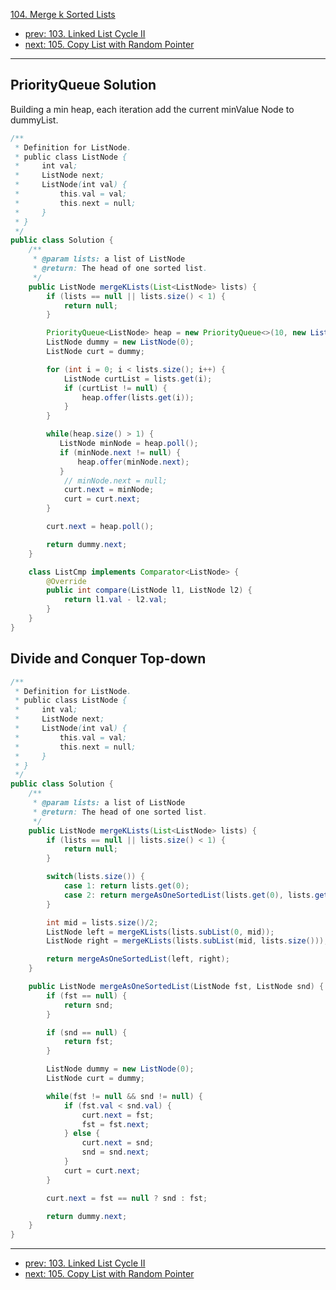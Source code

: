 [104. Merge k Sorted Lists](http://www.lintcode.com/problem/merge-k-sorted-lists)

- [prev: 103. Linked List Cycle II](103-linked-list-cycle-ii.md)
- [next: 105. Copy List with Random Pointer](105-copy-list-with-random-pointer.md)

---

## PriorityQueue Solution

Building a min heap, each iteration add the current minValue Node to dummyList.

```java
/**
 * Definition for ListNode.
 * public class ListNode {
 *     int val;
 *     ListNode next;
 *     ListNode(int val) {
 *         this.val = val;
 *         this.next = null;
 *     }
 * }
 */ 
public class Solution {
    /**
     * @param lists: a list of ListNode
     * @return: The head of one sorted list.
     */
    public ListNode mergeKLists(List<ListNode> lists) {  
        if (lists == null || lists.size() < 1) {
            return null;
        }

        PriorityQueue<ListNode> heap = new PriorityQueue<>(10, new ListCmp());
        ListNode dummy = new ListNode(0);
        ListNode curt = dummy;

        for (int i = 0; i < lists.size(); i++) {
            ListNode curtList = lists.get(i);
            if (curtList != null) {
                heap.offer(lists.get(i));
            }
        }

        while(heap.size() > 1) {
           ListNode minNode = heap.poll();
           if (minNode.next != null) {
               heap.offer(minNode.next);
           }
            // minNode.next = null;
            curt.next = minNode;
            curt = curt.next;
        }

        curt.next = heap.poll();

        return dummy.next;
    }

    class ListCmp implements Comparator<ListNode> {
        @Override
        public int compare(ListNode l1, ListNode l2) {
            return l1.val - l2.val;
        }
    }
}

```

## Divide and Conquer Top-down

```java
/**
 * Definition for ListNode.
 * public class ListNode {
 *     int val;
 *     ListNode next;
 *     ListNode(int val) {
 *         this.val = val;
 *         this.next = null;
 *     }
 * }
 */ 
public class Solution {
    /**
     * @param lists: a list of ListNode
     * @return: The head of one sorted list.
     */
    public ListNode mergeKLists(List<ListNode> lists) {  
        if (lists == null || lists.size() < 1) {
            return null;
        }

        switch(lists.size()) {
            case 1: return lists.get(0);
            case 2: return mergeAsOneSortedList(lists.get(0), lists.get(1));
        }

        int mid = lists.size()/2;
        ListNode left = mergeKLists(lists.subList(0, mid));
        ListNode right = mergeKLists(lists.subList(mid, lists.size()));

        return mergeAsOneSortedList(left, right);
    }

    public ListNode mergeAsOneSortedList(ListNode fst, ListNode snd) {
        if (fst == null) {
            return snd;
        }

        if (snd == null) {
            return fst;
        }

        ListNode dummy = new ListNode(0);
        ListNode curt = dummy;

        while(fst != null && snd != null) {
            if (fst.val < snd.val) {
                curt.next = fst;
                fst = fst.next;
            } else {
                curt.next = snd;
                snd = snd.next;
            }
            curt = curt.next;
        }

        curt.next = fst == null ? snd : fst;

        return dummy.next;
    }
}

```

---

- [prev: 103. Linked List Cycle II](103-linked-list-cycle-ii.md)
- [next: 105. Copy List with Random Pointer](105-copy-list-with-random-pointer.md)
